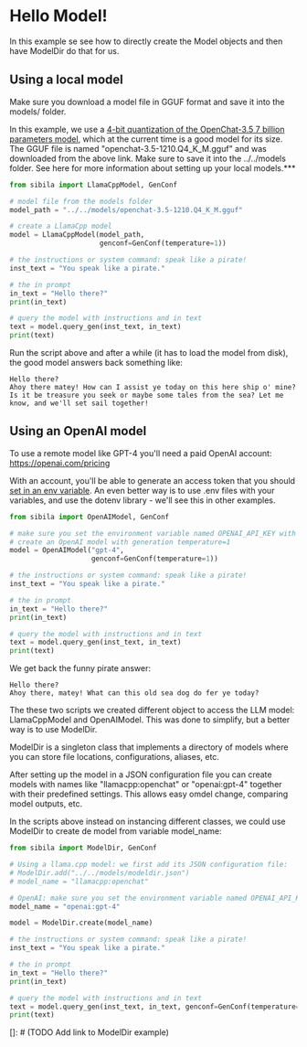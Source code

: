 # Hello Model!

In this example se see how to directly create the Model objects and then have ModelDir do that for us. 


## Using a local model

Make sure you download a model file in GGUF format and save it into the models/ folder.

In this example, we use a [4-bit quantization of the OpenChat-3.5 7 billion parameters model](https://huggingface.co/TheBloke/openchat-3.5-1210-GPTQ), which at the current time is a good model for its size. The GGUF file is named "openchat-3.5-1210.Q4_K_M.gguf" and was downloaded from the above link.
Make sure to save it into the ../../models folder. See here for more information about setting up your local models.***


``` py
from sibila import LlamaCppModel, GenConf

# model file from the models folder
model_path = "../../models/openchat-3.5-1210.Q4_K_M.gguf"

# create a LlamaCpp model
model = LlamaCppModel(model_path,
                      genconf=GenConf(temperature=1))

# the instructions or system command: speak like a pirate!
inst_text = "You speak like a pirate."

# the in prompt
in_text = "Hello there?"
print(in_text)

# query the model with instructions and in text
text = model.query_gen(inst_text, in_text)
print(text)
```

Run the script above and after a while (it has to load the model from disk), the good model answers back something like:

```
Hello there?
Ahoy there matey! How can I assist ye today on this here ship o' mine? Is it be treasure you seek or maybe some tales from the sea? Let me know, and we'll set sail together!
```


## Using an OpenAI model

To use a remote model like GPT-4 you'll need a paid OpenAI account: https://openai.com/pricing

With an account, you'll be able to generate an access token that you should [set in an env variable](../../docs/getting-started.md). An even better way is to use .env files with your variables, and use the dotenv library - we'll see this in other examples.


``` py
from sibila import OpenAIModel, GenConf

# make sure you set the environment variable named OPENAI_API_KEY with your API key.
# create an OpenAI model with generation temperature=1
model = OpenAIModel("gpt-4",
                    genconf=GenConf(temperature=1))

# the instructions or system command: speak like a pirate!
inst_text = "You speak like a pirate."

# the in prompt
in_text = "Hello there?"
print(in_text)

# query the model with instructions and in text
text = model.query_gen(inst_text, in_text)
print(text)
```


We get back the funny pirate answer:

```
Hello there?
Ahoy there, matey! What can this old sea dog do fer ye today?
```

The these two scripts we created different object to access the LLM model: LlamaCppModel and OpenAIModel. This was done to simplify, but a better way is to use ModelDir.

ModelDir is a singleton class that implements a directory of models where you can store file locations, configurations, aliases, etc.

After setting up the model in a JSON configuration file you can create models with names like "llamacpp:openchat" or "openai:gpt-4" together with their predefined settings. This allows easy omdel change, comparing model outputs, etc.

In the scripts above instead on instancing different classes, we could use ModelDir to create de model from variable model_name:

``` py
from sibila import ModelDir, GenConf

# Using a llama.cpp model: we first add its JSON configuration file:
# ModelDir.add("../../models/modeldir.json")
# model_name = "llamacpp:openchat"

# OpenAI: make sure you set the environment variable named OPENAI_API_KEY with your API key.
model_name = "openai:gpt-4"

model = ModelDir.create(model_name)

# the instructions or system command: speak like a pirate!
inst_text = "You speak like a pirate."

# the in prompt
in_text = "Hello there?"
print(in_text)

# query the model with instructions and in text
text = model.query_gen(inst_text, in_text, genconf=GenConf(temperature=1))
print(text)
```

[]: # (TODO Add link to ModelDir example)
